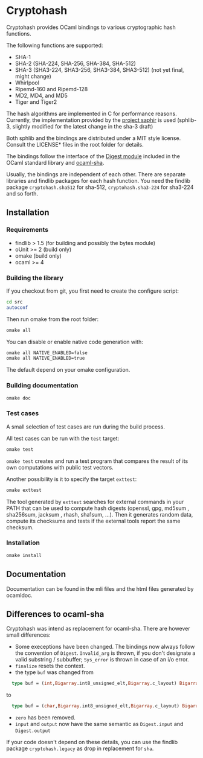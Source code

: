 # Cryptohash

Cryptohash provides OCaml bindings to various cryptographic hash functions.

The following functions are supported:

* SHA-1
* SHA-2 (SHA-224, SHA-256, SHA-384, SHA-512)
* SHA-3 (SHA3-224, SHA3-256, SHA3-384, SHA3-512) (not yet final, might change)
* Whirlpool
* Ripemd-160 and Ripemd-128
* MD2, MD4, and MD5
* Tiger and Tiger2

The hash algorithms are implemented in C for performance reasons.
Currently, the implementation provided by the [project
saphir](http://www.saphir2.com/sphlib/) is used (sphlib-3, slightly
modified for the latest change in the sha-3 draft)

Both sphlib and the bindings are distributed under a MIT style
license. Consult the LICENSE* files in the root folder for details.

The bindings follow the interface of the [Digest
module](http://caml.inria.fr/pub/docs/manual-ocaml/libref/Digest.html)
included in the OCaml standard library and
[ocaml-sha](https://github.com/vincenthz/ocaml-sha).

Usually, the bindings are independent of each other. There are
separate libraries and findlib packages for each hash function. You
need the findlib package `cryptohash.sha512` for sha-512,
`cryptohash.sha3-224` for sha3-224 and so forth.

## Installation

### Requirements

* findlib > 1.5 (for building and possibly the bytes module)
* oUnit >= 2 (build only)
* omake (build only)
* ocaml >= 4

### Building the library

If you checkout from git, you first need to create the configure
script:

```bash
cd src
autoconf
```

Then run omake from the root folder:

```bash
omake all
```

You can disable or enable native code generation with:

```bash
omake all NATIVE_ENABLED=false
omake all NATIVE_ENABLED=true
```

The default depend on your omake configuration.

### Building documentation

```bash
omake doc
```

### Test cases

A small selection of test cases are run during the build process.

All test cases can be run with the `test` target:
```bash
omake test
```

`omake test` creates and run a test program that compares the result
of its own computations with public test vectors.

Another possibility is it to specify the target `exttest`:
```bash
omake exttest
```

The tool generated by `exttest` searches for external commands in your
PATH that can be used to compute hash digests (openssl, gpg, md5sum ,
sha256sum, jacksum , rhash, sha1sum, ...). Then it generates random
data, compute its checksums and tests if the external tools report the
same checksum.


### Installation

```bash
omake install
```

## Documentation

Documentation can be found in the mli files and the html files
generated by ocamldoc.

## Differences to ocaml-sha

Cryptohash was intend as replacement for ocaml-sha. There are however small differences:

* Some execeptions have been changed. The bindings now always follow the convention of `Digest`.
  `Invalid_arg` is thrown, if you don't designate a valid substring / subbuffer;
  `Sys_error` is thrown in case of an i/o error.
* `finalize` resets the context.
* the type `buf` was changed from
```ocaml
  type buf = (int,Bigarray.int8_unsigned_elt,Bigarray.c_layout) Bigarray.Array1.t
```
  to
```ocaml
  type buf = (char,Bigarray.int8_unsigned_elt,Bigarray.c_layout) Bigarray.Array1.t
```
* `zero` has been removed.
* `input` and `output` now have the same semantic as `Digest.input` and `Digest.output`

If your code doesn't depend on these details, you can use the findlib
package `cryptohash.legacy` as drop in replacement for `sha`.
